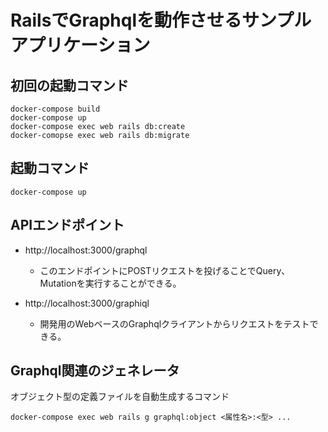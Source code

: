 # RailsでGraphqlを動作させるサンプルアプリケーション

## 初回の起動コマンド
```shell
docker-compose build
docker-compose up
docker-compose exec web rails db:create
docker-comopse exec web rails db:migrate
```

## 起動コマンド
```shell
docker-compose up
```

## APIエンドポイント

- http://localhost:3000/graphql

  - このエンドポイントにPOSTリクエストを投げることでQuery、Mutationを実行することができる。

- http://localhost:3000/graphiql

  - 開発用のWebベースのGraphqlクライアントからリクエストをテストできる。

## Graphql関連のジェネレータ

オブジェクト型の定義ファイルを自動生成するコマンド
```shell
docker-compose exec web rails g graphql:object <属性名>:<型> ...
```
